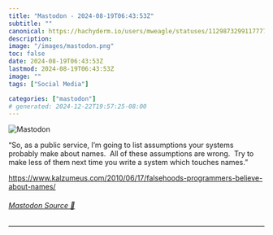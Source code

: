 ```yaml
---
title: "Mastodon - 2024-08-19T06:43:53Z"
subtitle: ""
canonical: https://hachyderm.io/users/mweagle/statuses/112987329911777726
description:
image: "/images/mastodon.png"
toc: false
date: 2024-08-19T06:43:53Z
lastmod: 2024-08-19T06:43:53Z
image: ""
tags: ["Social Media"]

categories: ["mastodon"]
# generated: 2024-12-22T19:57:25-08:00
---
```

![Mastodon](/images/mastodon.png)

<p>“So, as a public service, I’m going to list assumptions your systems probably make about names.  All of these assumptions are wrong.  Try to make less of them next time you write a system which touches names.”</p><p><a href="https://www.kalzumeus.com/2010/06/17/falsehoods-programmers-believe-about-names/" target="_blank" rel="nofollow noopener noreferrer" translate="no"><span class="invisible">https://www.</span><span class="ellipsis">kalzumeus.com/2010/06/17/false</span><span class="invisible">hoods-programmers-believe-about-names/</span></a></p>


###### [Mastodon Source 🐘](https://hachyderm.io/@mweagle/112987329911777726)

___
